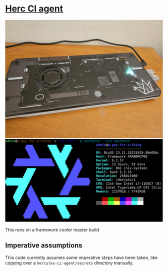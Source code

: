 # [Herc CI agent](https://docs.hercules-ci.com/hercules-ci-agent/)

![cooler master build](coolermaster.jpg "cooler master build")
![qd@a-guy-for-a-thing neofetch](neofetch.png "qd@a-guy-for-a-thing neofetch")

This runs on a framework cooler master build

## Imperative assumptions

This code currently assumes some imperative steps have been taken, like copying over a `hercules-ci-agent/secrets` directory manually.
